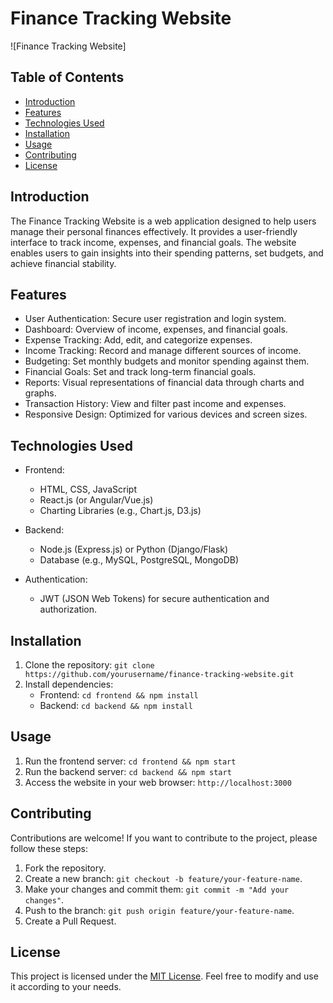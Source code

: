 # Finance Tracking Website

![Finance Tracking Website]

## Table of Contents
- [Introduction](#introduction)
- [Features](#features)
- [Technologies Used](#technologies-used)
- [Installation](#installation)
- [Usage](#usage)
- [Contributing](#contributing)
- [License](#license)

## Introduction

The Finance Tracking Website is a web application designed to help users manage their personal finances effectively. It provides a user-friendly interface to track income, expenses, and financial goals. The website enables users to gain insights into their spending patterns, set budgets, and achieve financial stability.

## Features

- User Authentication: Secure user registration and login system.
- Dashboard: Overview of income, expenses, and financial goals.
- Expense Tracking: Add, edit, and categorize expenses.
- Income Tracking: Record and manage different sources of income.
- Budgeting: Set monthly budgets and monitor spending against them.
- Financial Goals: Set and track long-term financial goals.
- Reports: Visual representations of financial data through charts and graphs.
- Transaction History: View and filter past income and expenses.
- Responsive Design: Optimized for various devices and screen sizes.

## Technologies Used

- Frontend:
  - HTML, CSS, JavaScript
  - React.js (or Angular/Vue.js)
  - Charting Libraries (e.g., Chart.js, D3.js)

- Backend:
  - Node.js (Express.js) or Python (Django/Flask)
  - Database (e.g., MySQL, PostgreSQL, MongoDB)

- Authentication:
  - JWT (JSON Web Tokens) for secure authentication and authorization.

## Installation

1. Clone the repository: `git clone https://github.com/yourusername/finance-tracking-website.git`
2. Install dependencies:
   - Frontend: `cd frontend && npm install`
   - Backend: `cd backend && npm install`

## Usage

1. Run the frontend server: `cd frontend && npm start`
2. Run the backend server: `cd backend && npm start`
3. Access the website in your web browser: `http://localhost:3000`

## Contributing

Contributions are welcome! If you want to contribute to the project, please follow these steps:
1. Fork the repository.
2. Create a new branch: `git checkout -b feature/your-feature-name`.
3. Make your changes and commit them: `git commit -m "Add your changes"`.
4. Push to the branch: `git push origin feature/your-feature-name`.
5. Create a Pull Request.

## License

This project is licensed under the [MIT License](LICENSE). Feel free to modify and use it according to your needs.
